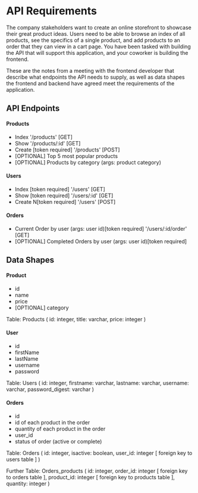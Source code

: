 # API Requirements
The company stakeholders want to create an online storefront to showcase their great product ideas. Users need to be able to browse an index of all products, see the specifics of a single product, and add products to an order that they can view in a cart page. You have been tasked with building the API that will support this application, and your coworker is building the frontend.

These are the notes from a meeting with the frontend developer that describe what endpoints the API needs to supply, as well as data shapes the frontend and backend have agreed meet the requirements of the application. 

## API Endpoints
#### Products
- Index '/products' [GET]
- Show '/products/:id' [GET]
- Create [token required] '/products' [POST]
- [OPTIONAL] Top 5 most popular products 
- [OPTIONAL] Products by category (args: product category)

#### Users
- Index [token required] '/users' [GET]
- Show [token required] '/users/:id' [GET]
- Create N[token required] '/users' [POST]

#### Orders
- Current Order by user (args: user id)[token required] '/users/:id/order' [GET]
- [OPTIONAL] Completed Orders by user (args: user id)[token required]

## Data Shapes
#### Product
-  id
- name
- price
- [OPTIONAL] category

Table: Products (
    id: integer,
    title: varchar,
    price: integer
)

#### User
- id
- firstName
- lastName
- username
- password

Table: Users (
    id: integer,
    firstname: varchar,
    lastname: varchar,
    username: varchar,
    password_digest: varchar
)

#### Orders
- id
- id of each product in the order
- quantity of each product in the order
- user_id
- status of order (active or complete)

Table: Orders (
    id: integer,
    isactive: boolean,
    user_id: integer [ foreign key to users table ]
)

Further Table: Orders_products (
    id: integer,
    order_id: integer [ foreign key to orders table ],
    product_id: integer [ foreign key to products table ],
    quantity: integer
)